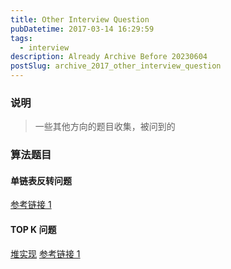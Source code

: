 ```yaml
---
title: Other Interview Question
pubDatetime: 2017-03-14 16:29:59
tags:
  - interview
description: Already Archive Before 20230604
postSlug: archive_2017_other_interview_question
---
```


### 说明

> 一些其他方向的题目收集，被问到的

<!--more-->

### 算法题目

#### 单链表反转问题

[参考链接 1](http://ceeji.net/blog/reserve-linked-list-cpp/)

#### TOP K 问题

[堆实现](http://www.cnblogs.com/xudong-bupt/archive/2013/03/20/2971262.html)
[参考链接 1](http://www.cnblogs.com/ccdev/archive/2012/09/12/2682246.html)
